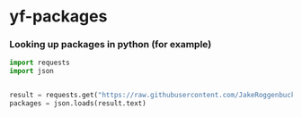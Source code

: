 # yf-packages

### Looking up packages in python (for example)
```py
import requests
import json


result = requests.get("https://raw.githubusercontent.com/JakeRoggenbuck/yf-packages/main/packages.json")
packages = json.loads(result.text)
```
